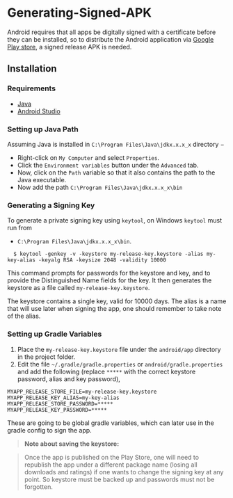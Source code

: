 
# Generating-Signed-APK

Android requires that all apps be digitally signed with a certificate before they can be installed, so to distribute the Android application via [Google Play store](https://play.google.com/store), a signed release APK is needed.

## Installation

### Requirements
* [Java](http://www.oracle.com/technetwork/java/javase/downloads/jre8-downloads-2133155.html)
* [Android Studio](https://developer.android.com/studio/)

### Setting up Java Path

  Assuming Java is installed in `C:\Program Files\Java\jdkx.x.x_x` directory −
* Right-click on `My Computer` and select `Properties`.
* Click the `Environment variables` button under the `Advanced` tab.
* Now, click on the `Path` variable so that it also contains the path to the Java executable.
* Now add the path `C:\Program Files\Java\jdkx.x.x_x\bin`

### Generating a Signing Key

To generate a private signing key using `keytool`, on Windows `keytool` must run from

* `C:\Program Files\Java\jdkx.x.x_x\bin`. 


```
  $ keytool -genkey -v -keystore my-release-key.keystore -alias my-key-alias -keyalg RSA -keysize 2048 -validity 10000
```

  This command prompts for passwords for the keystore and key, and to provide the Distinguished Name fields for the key. It then generates the keystore as a file called `my-release-key.keystore`.
  
  The keystore contains a single key, valid for 10000 days. The alias is a name that will use later when signing the app, one should remember to take note of the alias.
  
### Setting up Gradle Variables

1. Place the `my-release-key.keystore` file under the `android/app` directory in the project folder.
2. Edit the file `~/.gradle/gradle.properties` or `android/gradle.properties` and add the following (replace `*****` with the correct keystore password, alias and key password),

```
MYAPP_RELEASE_STORE_FILE=my-release-key.keystore
MYAPP_RELEASE_KEY_ALIAS=my-key-alias
MYAPP_RELEASE_STORE_PASSWORD=*****
MYAPP_RELEASE_KEY_PASSWORD=*****
```

These are going to be global gradle variables, which can later use in the gradle config to sign the app.

> **Note about saving the keystore:**

> Once the app is published on the Play Store, one will need to republish the app under a different package name (losing all downloads and ratings) if one wants to change the signing key at any point. So keystore must be backed up and passwords must not be forgotten.


